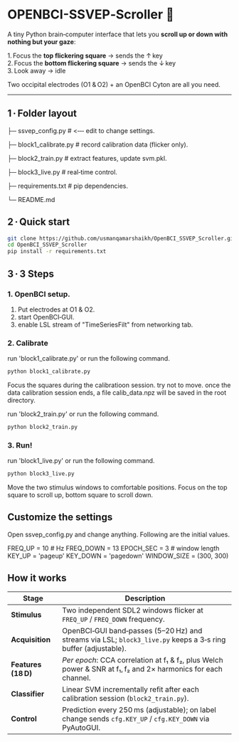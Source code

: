 # OPENBCI-SSVEP‑Scroller 🧠

A tiny Python brain‑computer interface that lets you **scroll up or down with nothing but your gaze**:

1. Focus the **top flickering square** → sends the ↑ key  
2. Focus the **bottom flickering square** → sends the ↓ key  
3. Look away → idle

Two occipital electrodes (O1 & O2) + an OpenBCI Cyton are all you need.

---

## 1 · Folder layout

├─ ssvep_config.py # <‑‑‑ edit to change settings.

├─ block1_calibrate.py # record calibration data (flicker only).

├─ block2_train.py # extract features, update svm.pkl.

├─ block3_live.py # real‑time control.

├─ requirements.txt # pip dependencies.

└─ README.md

## 2 · Quick start
```bash
git clone https://github.com/usmanqamarshaikh/OpenBCI_SSVEP_Scroller.git
cd OpenBCI_SSVEP_Scroller
pip install -r requirements.txt
```
## 3 · 3 Steps

### 1. OpenBCI setup.
1. Put electrodes at O1 & O2.
2. start OpenBCI‑GUI.
3. enable LSL stream of "TimeSeriesFilt" from networking tab.


### 2. Calibrate
run 'block1_calibrate.py' or run the following command.
```bash
python block1_calibrate.py
```
Focus the squares during the calibratioon session. try not to move.
once the data calibration session ends, a file calib_data.npz will be saved in the root directory.

run 'block2_train.py' or run the following command.
```bash
python block2_train.py
```

### 3. Run!
run 'block1_live.py' or run the following command.
```bash
python block3_live.py
```
Move the two stimulus windows to comfortable positions. Focus on the top square to scroll up, bottom square to scroll down.


## Customize the settings
Open ssvep_config.py and change anything. Following are the initial values.

FREQ_UP   = 10          # Hz
FREQ_DOWN = 13
EPOCH_SEC = 3           # window length
KEY_UP    = 'pageup'
KEY_DOWN  = 'pagedown'
WINDOW_SIZE = (300, 300)

## How it works

| Stage               | Description                                                                                                                               |
| ------------------- | ----------------------------------------------------------------------------------------------------------------------------------------- |
| **Stimulus**        | Two independent SDL2 windows flicker at `FREQ_UP` / `FREQ_DOWN` frequency.                                                                |
| **Acquisition**     | OpenBCI‑GUI band‑passes (5–20 Hz) and streams via LSL; `block3_live.py` keeps a 3‑s ring buffer (adjustable).                             |
| **Features (18 D)** | *Per epoch*: CCA correlation at f₁ & f₂, plus Welch power & SNR at f₁, f₂ and 2× harmonics for each channel.                              |
| **Classifier**      | Linear SVM incrementally refit after each calibration session (`block2_train.py`).                                                        |
| **Control**         | Prediction every 250 ms (adjustable); on label change sends `cfg.KEY_UP` / `cfg.KEY_DOWN` via PyAutoGUI.                                  |
